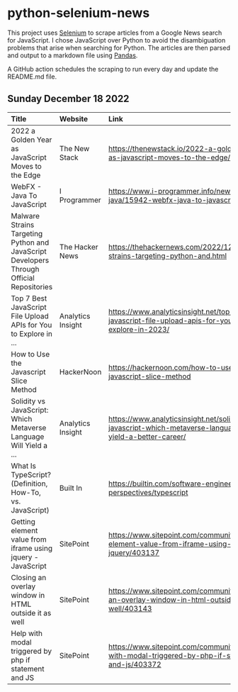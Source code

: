 # python-selenium-news

This project uses [Selenium](https://www.seleniumhq.org/) to scrape articles from a Google News search for JavaScript.
I chose JavaScript over Python to avoid the disambiguation problems that arise when searching for Python.
The articles are then parsed and output to a markdown file using [Pandas](https://pandas.pydata.org/).

A GitHub action schedules the scraping to run every day and update the README.md file.

## Sunday December 18 2022


| Title                                                                                    | Website           | Link                                                                                                         |
|:-----------------------------------------------------------------------------------------|:------------------|:-------------------------------------------------------------------------------------------------------------|
| 2022 a Golden Year as JavaScript Moves to the Edge                                       | The New Stack     | https://thenewstack.io/2022-a-golden-year-as-javascript-moves-to-the-edge/                                   |
| WebFX - Java To JavaScript                                                               | I Programmer      | https://www.i-programmer.info/news/80-java/15942-webfx-java-to-javascript.html                               |
| Malware Strains Targeting Python and JavaScript Developers Through Official Repositories | The Hacker News   | https://thehackernews.com/2022/12/malware-strains-targeting-python-and.html                                  |
| Top 7 Best JavaScript File Upload APIs for You to Explore in ...                         | Analytics Insight | https://www.analyticsinsight.net/top-7-best-javascript-file-upload-apis-for-you-to-explore-in-2023/          |
| How to Use the Javascript Slice Method                                                   | HackerNoon        | https://hackernoon.com/how-to-use-the-javascript-slice-method                                                |
| Solidity vs JavaScript: Which Metaverse Language Will Yield a ...                        | Analytics Insight | https://www.analyticsinsight.net/solidity-vs-javascript-which-metaverse-language-will-yield-a-better-career/ |
| What Is TypeScript? (Definition, How-To, vs. JavaScript)                                 | Built In          | https://builtin.com/software-engineering-perspectives/typescript                                             |
| Getting element value from iframe using jquery - JavaScript                              | SitePoint         | https://www.sitepoint.com/community/t/getting-element-value-from-iframe-using-jquery/403137                  |
| Closing an overlay window in HTML outside it as well                                     | SitePoint         | https://www.sitepoint.com/community/t/closing-an-overlay-window-in-html-outside-it-as-well/403143            |
| Help with modal triggered by php if statement and JS                                     | SitePoint         | https://www.sitepoint.com/community/t/help-with-modal-triggered-by-php-if-statement-and-js/403372            |